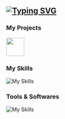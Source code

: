 [![Typing SVG](https://readme-typing-svg.herokuapp.com?color=F7F7F7&center=false&lines=Hi+%F0%9F%91%8B+I'm+Alexis+%F0%9F%91%80)](https://git.io/typing-svg)
--

### My Projects

[<img src="https://johnbot.app/assets/LogoForGitHubBio.png" width="49"/>](https://github.com/JohnBotDiscord)

### My Skills

![My Skills](https://skillicons.dev/icons?i=js,java,html,css)

### Tools & Softwares

![My Skills](https://skillicons.dev/icons?i=figma,vscode,mongodb,ai,github,discord,nodejs,linux)
